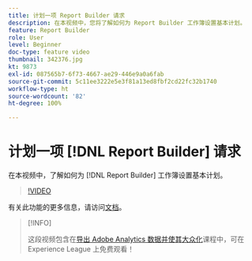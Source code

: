 ```yaml
---
title: 计划一项 Report Builder 请求
description: 在本视频中，您将了解如何为 Report Builder 工作簿设置基本计划。
feature: Report Builder
role: User
level: Beginner
doc-type: feature video
thumbnail: 342376.jpg
kt: 9873
exl-id: 087565b7-6f73-4667-ae29-446e9a0a6fab
source-git-commit: 5c11ee3222e5e3f81a13ed8fbf2cd22fc32b1740
workflow-type: ht
source-wordcount: '82'
ht-degree: 100%

---
```


# 计划一项 [!DNL Report Builder] 请求

在本视频中，了解如何为 [!DNL Report Builder] 工作簿设置基本计划。

>[!VIDEO](https://video.tv.adobe.com/v/342376/?quality=12&learn=on)

有关此功能的更多信息，请访问[文档](https://experienceleague.adobe.com/docs/analytics/analyze/report-builder/t-schedule-a-data-request.html?lang=zh-Hans)。

>[!INFO]
>
> 这段视频包含在[导出 Adobe Analytics 数据并使其大众化](https://experienceleague.adobe.com/?recommended=Analytics-A-1-2022.1.democratizing)课程中，可在 Experience League 上免费观看！